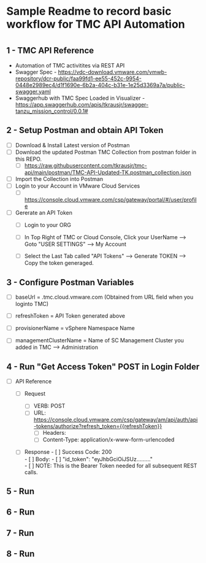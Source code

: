 # Sample Readme to record basic workflow for TMC API Automation
#
#

## 1 - TMC API Reference
- Automation of TMC activitites via REST API
- Swagger Spec - https://vdc-download.vmware.com/vmwb-repository/dcr-public/faa99fd1-ee55-452c-9954-0448e2989ec4/d1f1690e-6b2a-404c-b31e-1e25d3369a7a/public-swagger.yaml
- Swaggerhub with TMC Spec Loaded in Visualizer - https://app.swaggerhub.com/apis/tkrausjr/swagger-tanzu_mission_control/0.0.1#


## 2 - Setup Postman and obtain API Token 
- [ ] Download & Install Latest version of Postman
- [ ] Download the updated Postman TMC Collection from postman folder in this REPO.
	- [ ] https://raw.githubusercontent.com/tkrausjr/tmc-api/main/postman/TMC-API-Updated-TK.postman_collection.json
- [ ] Import the Collection into Postman
- [ ] Login to your Account in VMware Cloud Services
	- [ ] https://console.cloud.vmware.com/csp/gateway/portal/#/user/profile
- [ ] Gererate an API Token
	- [ ] Login to your ORG
	- [ ] In Top Right of TMC or Cloud Console, Click your UserName --> Goto "USER SETTINGS" --> My Account
	- [ ] Select the Last Tab called "API Tokens" --> Generate TOKEN --> Copy the token generaged.


## 3 - Configure Postman Variables
- [ ] baseUrl = <orgname>.tmc.cloud.vmware.com (Obtained from URL field when you loginto TMC)
- [ ] refreshToken = API Token generated above
- [ ] provisionerName = vSphere Namespace Name 
- [ ] managementClusterName = Name of SC Management Cluster you added in TMC --> Administration
      

## 4 - Run "Get Access Token" POST in Login Folder
- [ ] API Reference
	- [ ] Request
 		- [ ] VERB: POST
		- [ ] URL: https://console.cloud.vmware.com/csp/gateway/am/api/auth/api-tokens/authorize?refresh_token={{refreshToken}}
       		- [ ] Headers:
			- [ ] Content-Type:  application/x-www-form-urlencoded
   	- [ ] Response
      	 	- [ ] Success Code: 200		
     		- [ ] Body:
			- [ ]  "id_token": "eyJhbGciOiJSUz........."  
			- [ ] NOTE: This is the Bearer Token needed for all subsequent REST calls.




## 5 - Run
## 6 - Run
## 7 - Run
## 8 - Run
